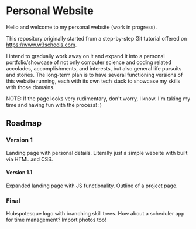 # Personal Website
Hello and welcome to my personal website (work in progress).

This repository originally started from a step-by-step Git tutorial offered on https://www.w3schools.com.

I intend to gradually work away on it and expand it into a personal portfolio/showcase of not only computer science and coding related accolades, accomplishments, and interests, but also general life pursuits and stories. The long-term plan is to have several functioning versions of this website running, each with its own tech stack to showcase my skills with those domains.

NOTE: If the page looks very rudimentary, don't worry, I know. I'm taking my time and having fun with the process! :)

## Roadmap

### Version 1
Landing page with personal details. Literally just a simple website with built via HTML and CSS.

#### Version 1.1
Expanded landing page with JS functionality. Outline of a project page.

### Final
Hubspotesque logo with branching skill trees.
How about a scheduler app for time management?
Import photos too!
